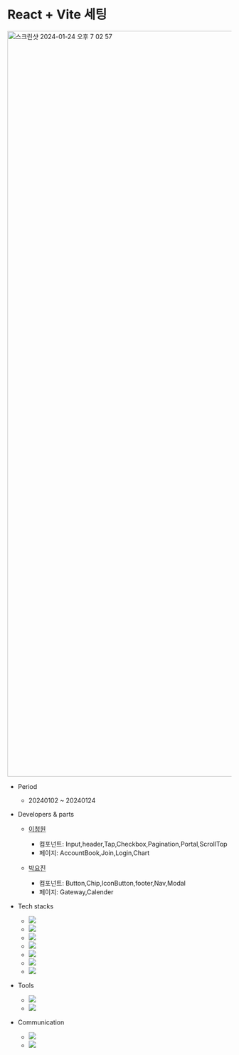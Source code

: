 # React + Vite 세팅
<img width="1677" alt="스크린샷 2024-01-24 오후 7 02 57" src="https://github.com/leechengwon/money-protector/assets/141094801/abdfcc32-b441-4187-9778-a1f9acfa5eb6">

- Period

  - 20240102 ~ 20240124

- Developers & parts

  - <a href="https://github.com/leechengwon" target="_blank">이청원</a>
    - 컴포넌트: Input,header,Tap,Checkbox,Pagination,Portal,ScrollTop
    - 페이지: AccountBook,Join,Login,Chart

  - <a href="https://github.com/syon013" target="_blank">박요진</a>
    - 컴포넌트: Button,Chip,IconButton,footer,Nav,Modal
    - 페이지: Gateway,Calender


- Tech stacks

  - <img src="https://img.shields.io/badge/React-%2320232a?style=flat-square&amp;logo=React&amp;logoColor=%2361DAFB">
  - <img src="https://img.shields.io/badge/Tailwind-DB7093?style=flat-square&amp;logo=Tailwind&amp;logoColor=white">
  - <img src="https://img.shields.io/badge/JavaScript-F7DF1E?style=flat-square&amp;logo=JavaScript&amp;logoColor=black">
  - <img src="https://img.shields.io/badge/Vite-646CFF?style=flat-square&amp;logo=Vite&amp;logoColor=white">
  - <img src="https://img.shields.io/badge/Axios-5A29E4?style=flat-square&amp;logo=Axios&amp;logoColor=white">
  - <img src="https://img.shields.io/badge/ECharts-red?style=flat-square&amp;logo=ECharts&amp;logoColor=red">
  - <img src="https://img.shields.io/badge/DatePicker-5A29E4?style=flat-square&amp;logo=DatePicker&amp;logoColor=white">

- Tools

  - <img src="https://img.shields.io/badge/Visual Studio Code-007ACC?style=flat-square&amp;logo=VisualStudioCode&amp;logoColor=white">
  - <img src="https://img.shields.io/badge/Github-181717?style=flat-square&amp;logo=Github&amp;logoColor=white">

- Communication
  - <img src="https://img.shields.io/badge/Slack-4A154B?style=flat-square&amp;logo=slack&amp;logoColor=white">
  - <a href="https://saber-april-67d.notion.site/f468ac8714da4311b7db217baf2e2760" target="_blank"><img src="https://img.shields.io/badge/Notion-000000?style=flat-square&amp;logo=notion&amp;logoColor=white"></a>
